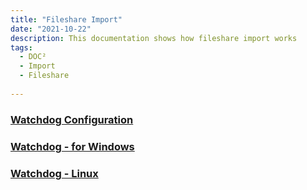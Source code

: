 ```yaml
---
title: "Fileshare Import"
date: "2021-10-22"
description: This documentation shows how fileshare import works
tags:
  - DOC²
  - Import
  - Fileshare
  
---
```


### [Watchdog Configuration](/doc2/doc2app/settings/import/fileshare/watchdog-windows/)

### [Watchdog - for Windows](/doc2/doc2app/settings/import/fileshare/watchdog-windows/)

### [Watchdog - Linux](/doc2/doc2app/settings/import/watchdog/)
